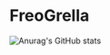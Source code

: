# FreoGrella

![Anurag's GitHub stats](https://github-readme-stats.vercel.app/api?username=Fre0Grella&count_private=true&show_icons=true&theme=transparent)

